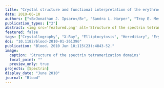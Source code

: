 ```yaml
---
title: "Crystal structure and functional interpretation of the erythrocyte spectrin tetramerization domain complex"
date: 2010-06-10
authors: ["<B>Jonathan J. Ipsaro</B>", "Sandra L. Harper", "Troy E. Messick", "Ronen Marmorstein", "Alfonso Mondragón", "David W. Speicher"]
publication_types: ["2"]
abstract: <img src='featured.png' alt='Structure of the spectrin tetramerization domains' style='width:50%;float:right'>As the principal component of the membrane skeleton, spectrin confers integrity and flexibility to red cell membranes. Although this network involves many interactions, the most common hemolytic anemia mutations that disrupt erythrocyte morphology affect the spectrin tetramerization domains. Although much is known clinically about the resulting conditions (hereditary elliptocytosis and pyropoikilocytosis), the detailed structural basis for spectrin tetramerization and its disruption by hereditary anemia mutations remains elusive. Thus, to provide further insights into spectrin assembly and tetramer site mutations, a crystal structure of the spectrin tetramerization domain complex has been determined. Architecturally, this complex shows striking resemblance to multirepeat spectrin fragments, with the interacting tetramer site region forming a central, composite repeat. This structure identifies conformational changes in alpha-spectrin that occur upon binding to beta-spectrin, and it reports the first structure of the beta-spectrin tetramerization domain. Analysis of the interaction surfaces indicates an extensive interface dominated by hydrophobic contacts and supplemented by electrostatic complementarity. Analysis of evolutionarily conserved residues suggests additional surfaces that may form important interactions. Finally, mapping of hereditary anemia-related mutations onto the structure demonstrate that most, but not all, local hereditary anemia mutations map to the interacting domains. The potential molecular effects of these mutations are described.
featured: false
tags: ["Crystallography", "X-Ray", "Elliptocytosis", "Hereditary", "Erythrocyte Membrane", "Humans", "Mutagenesis", "Site-Directed", "Mutation", "Protein Binding", "Protein Multimerization", "Protein Structure", "Quaternary", "Protein Structure", "Tertiary", "Spectrin", "Structure-Activity Relationship"]
doi: "10.1182/blood-2010-01-261396"
publication: "Blood. 2010 Jun 10;115(23):4843-52."
image:
  caption: 'Structure of the spectrin tetramerization domains'
  focal_point: ""
  preview_only: true
projects: [Spectrin]
display_date: "June 2010"
journal: "Blood"
---
```


